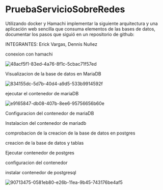 # PruebaServicioSobreRedes
Utilizando docker y Hamachi implementar la siguiente arquitectura y una aplicación web
sencilla que consuma elementos de las bases de datos, documentar los pasos que siguió en
un repositorio de github:

INTEGRANTES: Erick Vargas, Dennis Nuñez


conexion con hamachi

![48acf5f1-83ed-4a76-8f1c-5cbac71f57ed](https://user-images.githubusercontent.com/38590809/90717818-197f1a80-e276-11ea-87d4-120fc2619db0.jpg)



Visualizacion de la base de datos en MariaDB

![834155dc-5d7b-40d4-a9d5-533b9914592f](https://user-images.githubusercontent.com/38590809/90717888-44696e80-e276-11ea-9884-2d97ecd0bfc1.jpg)




ejecutar el contenedor de mariaDB

![e9165847-db08-407b-8ee6-95756656b60e](https://user-images.githubusercontent.com/38590809/90717967-77abfd80-e276-11ea-96e3-7ed9112958d4.jpg)


Configuracion del contenedor de mariaDB




Instalacion del contenedor de mariadb



comprobacion de la creacion de la base de datos en postgres



creacion de la base de datos y tablas



Ejecutar contenedor de postgres



configuracion del contenedor



instalar contenedor de postgresql

![90713475-0581eb80-e26b-11ea-9b45-743176be4af5](https://user-images.githubusercontent.com/38590809/90718024-94e0cc00-e276-11ea-9f66-954761173513.png)

